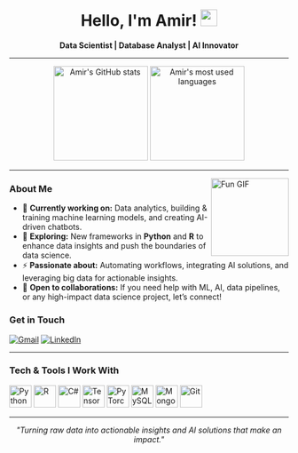 <h1 align="center">Hello, I'm Amir! <img src="https://media.giphy.com/media/hvRJCLFzcasrR4ia7z/giphy.gif" width="30px"></h1>

<p align="center">
  <b>Data Scientist | Database Analyst | AI Innovator</b>
</p>

---

<div align="center">
  <img src="https://github-readme-stats.vercel.app/api?username=amirpatel32003&show_icons=true&count_private=true&theme=dracula" height="170" alt="Amir's GitHub stats" />
  <img src="https://github-readme-stats.vercel.app/api/top-langs?username=amirpatel32003&layout=compact&theme=dracula" height="170" alt="Amir's most used languages" />
</div>

---

<img align="right" height="140" src="https://i.imgflip.com/65efzo.gif" alt="Fun GIF" />

### About Me
- 🔭 **Currently working on:** Data analytics, building & training machine learning models, and creating AI-driven chatbots.
- 🌱 **Exploring:** New frameworks in **Python** and **R** to enhance data insights and push the boundaries of data science.
- ⚡ **Passionate about:** Automating workflows, integrating AI solutions, and leveraging big data for actionable insights.
- 🤝 **Open to collaborations:** If you need help with ML, AI, data pipelines, or any high-impact data science project, let’s connect!

### Get in Touch
[![Gmail](https://img.shields.io/badge/Gmail-patelamir32003%40gmail.com-red?style=for-the-badge&logo=gmail&logoColor=white)](mailto:patelamir32003@gmail.com)
[![LinkedIn](https://img.shields.io/badge/LinkedIn-connect--amir-blue?style=for-the-badge&logo=linkedin&logoColor=white)](https://www.linkedin.com/in/connect-amir/)

---

### Tech & Tools I Work With
<div>
  <!-- Languages -->
  <img src="https://cdn.jsdelivr.net/gh/devicons/devicon/icons/python/python-original.svg" title="Python" width="40" height="40"/>
  <img src="https://cdn.jsdelivr.net/gh/devicons/devicon/icons/r/r-original.svg" title="R" width="40" height="40"/>
  <img src="https://cdn.jsdelivr.net/gh/devicons/devicon/icons/csharp/csharp-original.svg" title="C#" width="40" height="40"/>
  
  <!-- AI & Data (examples) -->
  <img src="https://cdn.jsdelivr.net/gh/devicons/devicon/icons/tensorflow/tensorflow-original.svg" title="TensorFlow" width="40" height="40"/>
  <img src="https://cdn.jsdelivr.net/gh/devicons/devicon/icons/pytorch/pytorch-original.svg" title="PyTorch" width="40" height="40"/>
  <img src="https://cdn.jsdelivr.net/gh/devicons/devicon/icons/mysql/mysql-original.svg" title="MySQL" width="40" height="40"/>
  <img src="https://cdn.jsdelivr.net/gh/devicons/devicon/icons/mongodb/mongodb-original.svg" title="MongoDB" width="40" height="40"/>
  <img src="https://cdn.jsdelivr.net/gh/devicons/devicon/icons/git/git-original.svg" title="Git" width="40" height="40"/>
</div>

---

<p align="center"><i>"Turning raw data into actionable insights and AI solutions that make an impact."</i></p>
